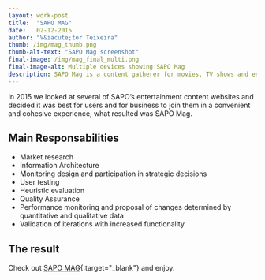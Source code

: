 ```yaml
---
layout: work-post
title:  "SAPO MAG"
date:   02-12-2015
author: "V&iacute;tor Teixeira"
thumb: /img/mag_thumb.png
thumb-alt-text: "SAPO Mag screenshot"
final-image: /img/mag_final_multi.png
final-image-alt: Multiple devices showing SAPO Mag
description: SAPO Mag is a content gatherer for movies, TV shows and entertainment news - read interviews, watch trailers, find showtimes, take quizzes and much more.
---
```

In 2015 we looked at several of SAPO’s entertainment content websites and decided it was best for users and for business to join them in a convenient and cohesive experience, what resulted was SAPO Mag. 

## Main Responsabilities
- Market research
- Information Architecture
- Monitoring design and participation in strategic decisions
- User testing
- Heuristic evaluation
- Quality Assurance
- Performance monitoring and proposal of changes determined by quantitative and qualitative data
- Validation of iterations with increased functionality

## The result
Check out [SAPO MAG][mag]{:target="_blank"} <i class="icon vticon-external-link"></i> and enjoy.

[mag]:      http://mag.sapo.pt
